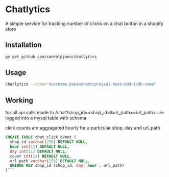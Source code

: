 # Chatlytics
A simple service for tracking number of clicks on a chat button in a shopify store

## installation
```sh
go get github.com/sankalpjonn/chatlytics
```

## Usage
```sh
chatlytics --conn="username:password@tcp(mysql-host-addr)/db-name"
```

## Working
for all api calls made to /chat?shop_id=<shop_id>&url_path=<url_path> are logged into a mysql table with schema

click counts are aggragated hourly for a particular shop, day and url_path

```sql
CREATE TABLE chat_click_event (
  shop_id varchar(250) DEFAULT NULL,
  hour int(11) DEFAULT NULL,
  day int(11) DEFAULT NULL,
  count int(11) DEFAULT NULL,
  url_path varchar(250) DEFAULT NULL,
  UNIQUE KEY shop_id (shop_id, day, hour , url_path)
)```
